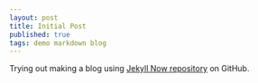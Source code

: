 ```yaml
---
layout: post
title: Initial Post
published: true
tags: demo markdown blog
---
```


Trying out making a blog using [Jekyll Now repository](https://github.com/barryclark/jekyll-now) on GitHub.